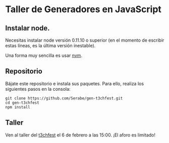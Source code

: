 # Taller de Generadores en JavaScript

## Instalar node.

Necesitas instalar node versión 0.11.10 o superior (en el momento de escribir estas líneas, es la última versión inestable).

Una forma muy sencilla es usar [nvm](https://github.com/creationix/nvm).

## Repositorio

Bájate este repositorio e instala sus paquetes. Para ello, realiza los siguientes pasos en la consola:

    git clone https://github.com/Serabe/gen-t3chfest.git
    cd gen-t3chfest
    npm install

## Taller

Ven al taller del [t3chfest](https://techfest.uc3m.es/programa/taller-de-generadores-en-node/) el 6 de febrero a las 15:00. ¡El aforo es limitado!